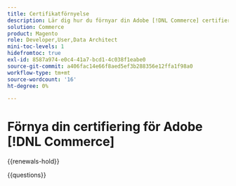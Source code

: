 ```yaml
---
title: Certifikatförnyelse
description: Lär dig hur du förnyar din Adobe [!DNL Commerce] certifiering innan den upphör att gälla.
solution: Commerce
product: Magento
role: Developer,User,Data Architect
mini-toc-levels: 1
hidefromtoc: true
exl-id: 8587a974-e0c4-41a7-bcd1-4c038f1eabe0
source-git-commit: a406fac14e66f8aed5ef3b288356e12ffa1f98a0
workflow-type: tm+mt
source-wordcount: '16'
ht-degree: 0%

---
```


# Förnya din certifiering för Adobe [!DNL Commerce]

{{renewals-hold}}

<!--

Your Adobe certification is valid for two years. If you are nearing this two-year mark, it's time to renew your certification to keep it active. 

First, select the appropriate level on the tab below (Professional, Expert, or Master). Then carefully review what you'll need to do to renew your certification. 
 
Be sure that you provide ample time to complete all the requirements before your certification expires. 
 
It's important to note that if your certification expires, you'll have to retake the certification exam, which is NOT free of charge. 

>[!IMPORTANT]
>
>**Log in first:** The following links will function **only** after a **successful login** to the [Adobe Credential Management System](https://www.certmetrics.com/adobe){target="_blank"}.
>
><br>
>
>**To share a link:** If you would like to share the link to a renewal exam or assessment with a colleague, please link to the overall exam renewal page,  not the URL of the exam itself, to avoid login issues.

>[!BEGINTABS]

>[!TAB Professional]

+++Adobe [!DNL Commerce] Business Practitioner Professional

## You must have the following **active** certification to renew using this method:

* Adobe [!DNL Commerce] Business Practitioner Professional

## Instructions for renewing your certification:

* **Step 1**: Successfully log in to [Adobe Credential Management System](https://www.certmetrics.com/adobe){target="_blank"}, then return to this page
* **Step 2**: Review the exam objectives and resources
* **Step 3**: Take and pass the exam

## Get ready

**Exam details:**

* Level: Professional (0-12 months' experience)
* Passing Score: 27/35
* Time: 70 mins
* Delivery: On-demand / non-proctored
* Available languages: English
* Cost: FREE
* Exam ID: AD5-E840 Adobe [!DNL Commerce] Business Practitioner Professional Renewal Exam

**Scope and objectives:**

Section 1: Magento Open Source Core Features (54%)

* Identify the features of Magento Open Source
* Distinguish the correct scope and when to use each
* Demonstrate knowledge of Catalog Management
* Manipulate pricing by using Magento Open Source features
* Describe the standard customer journey
* Describe the standard order life cycle
* Describe the day-to-day tasks involved in Store maintenance
* Explain the different types of content elements and when to use

Section 2: Adobe Commerce Basics (14%)

* Identify the key features available in Adobe Commerce
* Identify service Add-ons in Adobe Commerce
* Identify hosting options for Adobe Commerce

Section 3: Digital Marketing and eCommerce Fundamentals (22%)

* Identify the key features available in Adobe Commerce
* Identify service Add-ons in Adobe Commerce
* Identify hosting options for Adobe Commerce
* Identify the key features of an eCommerce website
* Identify the basic eCommerce concepts

Section 4: Compliance/Security Basics (10%)

* Understand basics of compliance for privacy laws and payment security
* Identify common security aspects of an Adobe Commerce project
* Identify best practices and legal requirements of accessibility compliance

### Get prepped

You are not required to complete training before taking the exam, and training alone will not provide you with the knowledge and skills required to pass the exam. A combination of training and successful, on-the-job experience are critical to providing you with the repository needed to pass the exam.

Here are some suggested resources to help you prepare:

**Section 1**

* [Adobe [!DNL Commerce] Content and Design Guide](https://experienceleague.adobe.com/docs/commerce-admin/content-design/guide-overview.html?lang=sv-SE){target="_blank"}
* [Widgets](https://experienceleague.adobe.com/docs/commerce-admin/content-design/elements/widgets/widgets.html?lang=sv-SE){target="_blank"}
* [Adobe [!DNL Commerce] Catalog Management Guide](https://experienceleague.adobe.com/docs/commerce-admin/catalog/guide-overview.html?lang=sv-SE){target="_blank"} 
* [Adobe [!DNL Commerce] Stores and Purchase Experience Guide](https://experienceleague.adobe.com/docs/commerce-admin/stores-sales/guide-overview.html?lang=sv-SE){target="_blank"} 
* [Storefront Branding](https://experienceleague.adobe.com/docs/commerce-admin/start/setup/storefront-branding.html?lang=sv-SE){target="_blank"}
* [Add Customer Variables](https://experienceleague.adobe.com/docs/commerce-admin/systems/variables/variables-custom.html?lang=sv-SE){target="_blank"}
* [Cart price rules](https://experienceleague.adobe.com/docs/commerce-admin/marketing/promotions/cart-rules/price-rules-cart.html?lang=sv-SE){target="_blank"}
* [New customer account options](https://experienceleague.adobe.com/docs/commerce-admin/customers/customer-accounts/configure/account-options-new.html?lang=sv-SE){target="_blank"}
* [Order status](https://experienceleague.adobe.com/docs/commerce-admin/stores-sales/order-management/orders/order-status.html?lang=sv-SE){target="_blank"}
* [Business Intelligence tools](https://experienceleague.adobe.com/docs/commerce-admin/start/reporting/business-intelligence.html?lang=sv-SE){target="_blank"}

**Section 2**

* [Page Builder overview](https://experienceleague.adobe.com/docs/commerce-learn/tutorials/content/page-builder-overview.html?lang=sv-SE) 
* [Email templates](https://developer.adobe.com/commerce/frontend-core/guide/templates/email/){target="_blank"}
* [Provide shopper assistance](https://experienceleague.adobe.com/docs/commerce-admin/customers/customer-accounts/manage/login-as-customer.html?lang=sv-SE){target="_blank"}
* [Content staging](https://experienceleague.adobe.com/docs/commerce-admin/content-design/staging/content-staging.html?lang=sv-SE){target="_blank"}
* [Install and Configure](https://experienceleague.adobe.com/docs/commerce-merchant-services/product-recommendations/getting-started/install-configure.html?lang=sv-SE){target="_blank"}
* [Pro architecture](https://experienceleague.adobe.com/docs/commerce-cloud-service/user-guide/architecture/pro-architecture.html?lang=sv-SE){target="_blank"}
* [Security](https://experienceleague.adobe.com/docs/commerce-operations/implementation-playbook/infrastructure/cloud/security.html?lang=sv-SE){target="_blank"}

**Section3**

* [Google Analytics](https://experienceleague.adobe.com/docs/commerce-admin/marketing/google-tools/google-analytics.html?lang=sv-SE){target="_blank"}
* [SEO Overview](https://experienceleague.adobe.com/docs/commerce-admin/marketing/seo/seo-overview.html?lang=sv-SE){target="_blank"}
* [Enhanced storefront experiences](https://experienceleague.adobe.com/docs/commerce-admin/start/storefront/enhanced-experiences.html?lang=sv-SE){target="_blank"}
* [PCI compliance](https://business.adobe.com/products/magento/pci-compliance.html){target="_blank"}
* [Learn the difference between omnichannel and multichannel marketing](https://business.adobe.com/blog/basics/omnichannel-vs-multichannel-marketing){target="_blank"}

**Section 4**

* [GDPR](https://experienceleague.adobe.com/docs/commerce-operations/security-and-compliance/privacy/gdpr.html?lang=sv-SE){target="_blank"}
* [Adobe [!DNL Commerce] Security Best Practices](https://www.adobe.com/content/dam/cc/en/trust-center/ungated/whitepapers/experience-cloud/adobe-commerce-best-practices-guide.pdf){target="_blank"}
* [How to Make Your Ecommerce Website ADA Compliant](https://business.adobe.com/blog/perspectives/understanding-ada-compliance-and-how-it-relates-ecommerce-websites){target="_blank"}

## Renew your certification

To renew your Adobe [!DNL Commerce] Business Practitioner Professional certification:

Ensure that you have followed step 1 above, and successfully logged in to [Adobe Credential Management System](https://www.certmetrics.com/adobe){target="_blank"} first. Then, to renew your certification, click on the Adobe [!DNL Commerce] Business Practitioner Professional Renewal Exam (AD5-E840) link below.

[!BADGE Take the Adobe [!DNL Commerce] Business Practitioner Professional Renewal Exam (AD5-E840)]{type=Informative url="https://www.certmetrics.com/adobe/candidate/caveon_sso_adobe.aspx?ssoLogin=true&eid=AD5-E840 newtab=true"} 

>[!NOTE]
>
>This exam is free, open book, and un-proctored. You may take the exam up to three times. If you are unsuccessful after the third attempt, you must wait **30 days** to try again. Failure to comply might result in your certification being revoked.

+++

+++Adobe [!DNL Commerce] Developer Professional 

## You must have the following **active** certification to renew using this method:

Adobe [!DNL Commerce] Developer Professional 

## Instructions for renewing your certification:

* **Step 1**: Successfully log in to [Adobe Credential Management System](https://www.certmetrics.com/adobe){target="_blank"}, then return to this page
* **Step 2**: Review the exam objectives and resources
* **Step 3**: Take and pass the exam

## Get ready

**Exam details:**

* Level: Professional (0-12 months' experience)
* Passing Score: 28/37
* Time: 74 mins
* Delivery: On-demand / non-proctored
* Available languages: English
* Cost: FREE
* Exam ID: AD5-E839 Adobe [!DNL Commerce] Developer Professional

**Scope and objectives:**

**Section 1: Working with Admin (7%)**

* Describe how the ACL works with roles and resources
* Identify the components to use when creating or modifying the admin grid/form
* Identify the files to use when creating a store/admin config and menu items

**Section 2: Architecture (36%)**

* Describe Magento file structure
* Describe Magento CLI commands
* Describe cron functionality
* Given a scenario, describe usage of the di.xml
* Given a scenario, create controllers
* Describe module structure
* Describe index functionality
* Describe localization
* Describe plugin, preference, event observers, and interceptors
* Describe custom module routes
* Describe URL rewrites
* Describe the Magento caching system
* Describe stores, websites, and store views (basic understanding)

**Section 3: EAV/Database (17%)**

* Given a scenario, change/add/remove attribute sets and/or attributes
* Describe different types of attributes
* Given a scenario, use a DB schema to alter a database table
* Describe models, resource models, and collections
* Describe basics of Entity Attribute Value (EAV)

**Section 4: Layout/UI (18%)**

* Describe usage of CMS pages and blocks
* Given a scenario, modify layout
* Given a scenario, modify page style
* Describe theme structure
* Given a scenario, work with JavaScript files (basic)
* Describe front-end usage of customer data

**Section 5: Checkout and Sales (12%)**

* Describe cart components
* Describe a cart promo rule
* Given a scenario, describe basic checkout modifications
* Given a scenario, describe basic usage of quote data
* Given a scenario, configure the payment and shipping methods
* Given a scenario, configure tax rules, currencies, cart, and/or checkout

**Section 6: Catalog (10%)**

* Identify the basics of category management and products managent
* Describe product types
* Describe price rules
* Describe price types

## Get prepped

You are not required to complete training before taking the exam, and training alone will not provide you with the knowledge and skills required to pass the exam. A combination of training and successful, on-the-job experience are critical to providing you with the repository needed to pass the exam.

Here are some suggested resources to help you prepare:

**Section 1**

* [Create an access control list (ACL) rule](https://developer.adobe.com/commerce/php/tutorials/backend/create-access-control-list-rule){target="_blank"}
* [Add an Admin grid](https://developer.adobe.com/commerce/php/development/components/add-admin-grid/){target="_blank"}
* [system.xml reference](https://experienceleague.adobe.com/docs/commerce-operations/configuration-guide/files/config-reference-systemxml.html?lang=sv-SE){target="_blank"}

**Section 2**

* [Routing](https://developer.adobe.com/commerce/php/development/components/routing/){target="_blank"}
* [URL rewrites](https://experienceleague.adobe.com/docs/commerce-admin/marketing/seo/url-rewrites/url-rewrite.html?lang=sv-SE){target="_blank"}
* [Cache type configuration](https://developer.adobe.com/commerce/php/development/cache/partial/cache-type/){target="_blank"}
* [Site, store, and view scope](https://experienceleague.adobe.com/docs/commerce-admin/start/setup/websites-stores-views.html?lang=sv-SE){target="_blank"}
* [Command-line tool](https://experienceleague.adobe.com/docs/commerce-operations/configuration-guide/cli/config-cli.html?lang=sv-SE){target="_blank"}
* [Dependency injection configuration](https://developer.adobe.com/commerce/php/development/build/dependency-injection-file/){target="_blank"}
* [Create a module](https://experienceleague.adobe.com/docs/commerce-learn/tutorials/backend-development/create-module.html?lang=sv-SE){target="_blank"}
* [Indexing](https://developer.adobe.com/commerce/php/development/components/indexing/){target="_blank"}
* [Translations](https://developer.adobe.com/commerce/frontend-core/guide/translations/){target="_blank"}
* [Plugins](https://developer.adobe.com/commerce/php/development/components/plugins/){target="_blank"}

**Section 3**

* [Attribute sets](https://experienceleague.adobe.com/docs/commerce-admin/catalog/product-attributes/create/attribute-sets.html?lang=sv-SE){target="_blank"}
* [EAV and extension attributes](https://developer.adobe.com/commerce/php/development/components/attributes/){target="_blank"}
* [Configure declarative schema](https://developer.adobe.com/commerce/php/development/components/declarative-schema/configuration/){target="_blank"}
* [Create your component file structure](https://developer.adobe.com/commerce/php/development/build/component-file-structure/){target="_blank"}

**Section 4**

* [Content blocks](https://experienceleague.adobe.com/docs/commerce-admin/content-design/elements/blocks/blocks.html?lang=sv-SE){target="_blank"}
* [View models](https://developer.adobe.com/commerce/php/development/components/view-models/){target="_blank"}
* [Layout instructions](https://developer.adobe.com/commerce/frontend-core/guide/layouts/xml-instructions/){target="_blank"}
* [Theme structure](https://developer.adobe.com/commerce/frontend-core/guide/themes/structure/){target="_blank"}
* [Call and initialize JavaScript](https://developer.adobe.com/commerce/frontend-core/javascript/init/){target="_blank"}
* [Private content](https://developer.adobe.com/commerce/php/development/cache/page/private-content/){target="_blank"}

**Section 5**

* [Cart configuration](https://experienceleague.adobe.com/docs/commerce-admin/stores-sales/point-of-purchase/cart/cart-configuration.html?lang=sv-SE){target="_blank"}
* [Create a cart price rule](https://experienceleague.adobe.com/docs/commerce-admin/marketing/promotions/cart-rules/price-rules-cart-create.html?lang=sv-SE){target="_blank"}
* [Add custom fields that influence other checkout fields](https://developer.adobe.com/commerce/php/tutorials/frontend/custom-checkout/add-checkbox/){target="_blank"}
* [Quote table](https://experienceleague.adobe.com/docs/commerce-business-intelligence/mbi/analyze/tables/sales-flat-quote-table.html?lang=sv-SE){target="_blank"}
* [Customize the list of shipping methods](https://developer.adobe.com/commerce/php/tutorials/frontend/custom-checkout/add-shipping-methods/){target="_blank"}
* [Tax configuration settings](https://experienceleague.adobe.com/docs/commerce-admin/stores-sales/site-store/taxes/tax-settings-general.html?lang=sv-SE){target="_blank"}

**Section 6**

* [Modify a catalog](https://experienceleague.adobe.com/docs/commerce-admin/catalog/categories/create/category-modify.html?lang=sv-SE){target="_blank"}
* [Create a product](https://experienceleague.adobe.com/docs/commerce-admin/catalog/products/product-create.html?lang=sv-SE){target="_blank"}
* [Catalog price rules](https://experienceleague.adobe.com/docs/commerce-admin/marketing/promotions/catalog-rules/price-rules-catalog.html?lang=sv-SE){target="_blank"}
* [Group pricing](https://experienceleague.adobe.com/docs/commerce-admin/catalog/products/pricing/product-price-group.html?lang=sv-SE){target="_blank"}

## Renew your certification

To renew your Adobe [!DNL Commerce] Developer Professional certification:

Ensure that you have followed step 1 above, and successfully logged in to [Adobe Credential Management System](https://www.certmetrics.com/adobe){target="_blank"} first. Then, to renew your certification, click on the Adobe [!DNL Commerce] Developer Professional Renewal Exam (AD5-E839) link below.

[!BADGE Take the Adobe [!DNL Commerce] Developer Professional Renewal Exam (AD5-E839)]{type=Informative url="https://www.certmetrics.com/adobe/candidate/caveon_sso_adobe.aspx?ssoLogin=true&eid=AD5-E839 newtab=true"}

>[!NOTE]
>
>This exam is free, open book, and un-proctored. You may take the exam up to three times. If you are unsuccessful after the third attempt, you must wait **30 days** to try again. Failure to comply might result in your certification being revoked.

+++

+++Adobe [!DNL Commerce] Front-End Developer Professional

## You must have the following **active** certification to renew using this method:

Adobe [!DNL Commerce] Front-End Developer Professional

## Instructions for renewing your certification:

* **Step 1**: Successfully log in to [Adobe Credential Management System](https://www.certmetrics.com/adobe){target="_blank"}, then return to this page
* **Step 2**: Review the exam objectives and resources
* **Step 3**: Take and pass the exam

## Get ready

**Exam details:**

* Level: Professional (0-12 months' experience)
* Passing Score: 26/34
* Time: 68 mins
* Delivery: On-demand / non-proctored
* Available languages: English
* Cost: FREE
* Exam ID: AD5-E844 Adobe [!DNL Commerce] Front-End Developer Professional Renewal

**Scope and objectives:**

**Section 1: Theme management (Theme hierarchy, image configuration, translations) (14%)**

* Describe Adobe [!DNL Commerce] theme folder structure
* Demonstrate ability to create new or extend existing themes
* Demonstrate ability to add custom translation phrases

**Section 2: Layout XML & Templates (30%)**

* Demonstrate the ability to work with basic layout XML instructions
* Demonstrate the ability to use existing page layouts
* Describe the steps for extending and overriding XML
* Demonstrate ability to create and customize templates
* Describe template security (escaping output)

**Section 3: Styles (22%)**

* Describe the purpose of styles-m.less, styles-l.less, print.less
* Describe the difference between specific partial files (_extends.less,_extend.less,_theme.less,_widgets.less,_module.less,)
* Given a scenario, demonstrate the ability to override or extend Magento LESS
* Describe the basic concepts of LESS
* Explain the hierarchy of styles (lib, modules, themes)
* Explain client-side and server-side compilation

**Section 4: JavaScript (18%)**

* Demonstrate the ability to initialize and call JavaScript components
* Demonstrate the usage of RequireJS
* Describe the usage of mixins
* Describe how to add a translation in JS
* Describe the usage of Knockout JS
* Describe the usage of jQuery widgets

**Section 5: Admin Configuration and PageBuilder (8%)**

* Demonstrate the ability to customize Page Builder and CMS content
* Describe steps to customize transactional emails

**Section 6: Tools (CLI and Grunt) (8%)**

* Describe the usage of basic bin/Magento commands
* Describe the usage of Composer commands (install, update, require, remove)
* Differentiate the appropriate use case for deploy modes
* Describe additional tools that cloud provides (Fastly, downloading database, content deployment)

## Get prepped

You are not required to complete training before taking the exam, and training alone will not provide you with the knowledge and skills required to pass the exam. A combination of training and successful, on-the-job experience are critical to providing you with the repository needed to pass the exam.

Here are some suggested resources to help you prepare:

**Section 1**

* [Theme translation dictionary example](https://developer.adobe.com/commerce/frontend-core/guide/translations/practice/)
* [Theme structure](https://developer.adobe.com/commerce/frontend-core/guide/themes/structure/)
* [Configure theme properties](https://developer.adobe.com/commerce/frontend-core/guide/themes/configure/)
* [Use a dictionary to customize strings](https://developer.adobe.com/commerce/frontend-core/guide/translations/dictionary/)
 
**Section 2**

* [referenceBlock and referenceContainer](https://developer.adobe.com/commerce/frontend-core/guide/layouts/xml-instructions/#referenceblock-and-referencecontainer)
* [Layout instructions](https://developer.adobe.com/commerce/frontend-core/guide/layouts/xml-instructions/)
* [Override a layout](https://developer.adobe.com/commerce/frontend-core/guide/layouts/override/)
* [argument](https://developer.adobe.com/commerce/frontend-core/guide/layouts/xml-instructions/#argument)
* [Create a new layout](https://developer.adobe.com/commerce/frontend-core/guide/layouts/create/)
* [How to override a layout](https://developer.adobe.com/commerce/frontend-core/guide/layouts/override/#how-to-override-a-layout)
* [Template customization walkthrough](https://developer.adobe.com/commerce/frontend-core/guide/templates/walkthrough/)
* [magento2/app/design/frontend/Magento/luma/Magento_LayeredNavigation/templates/layer/](https://github.com/magento/magento2/tree/2.4.6/app/design/frontend/Magento/luma/Magento_LayeredNavigation/templates/layer)
* [Theme inheritance](https://developer.adobe.com/commerce/frontend-core/guide/themes/inheritance/)
* [Cross-site scripting (XSS)](https://developer.adobe.com/commerce/php/development/security/cross-site-scripting/)
 
**Section 3**

* [CSS in responsive design](https://developer.adobe.com/commerce/frontend-core/guide/responsive-design/css/)
* [Customize theme styles](https://developer.adobe.com/commerce/frontend-core/guide/css/quickstart/customize-styles/)
* [Extend parent styles](https://developer.adobe.com/commerce/frontend-core/guide/css/quickstart/customize-styles/#extend-parent-styles)
* [Override parent styles](https://developer.adobe.com/commerce/frontend-core/guide/css/quickstart/customize-styles/#override-parent-styles)
* [Compilation mode](https://developer.adobe.com/commerce/frontend-core/guide/css/quickstart/compilation-mode/)
 
**Section 4**
 
* [Call and initialize JavaScript](https://developer.adobe.com/commerce/frontend-core/javascript/init/)
* [mixins](https://developer.adobe.com/commerce/frontend-core/javascript/requirejs/#shim)
* [Mixin scope](https://developer.adobe.com/commerce/frontend-core/javascript/mixins/#mixin-scope) 
* [Theme strings](https://developer.adobe.com/commerce/frontend-core/guide/translations/theory/)
* [Binding map](https://developer.adobe.com/commerce/frontend-core/ui-components/concepts/binding-syntax/#binding-map)
* [Initialize the accordion widget](https://developer.adobe.com/commerce/frontend-core/javascript/jquery-widgets/accordion/#initialize-the-accordion-widget)

## Renew your certification

To renew your Adobe [!DNL Commerce] Front-End Developer Professional certification:

Ensure that you have followed step 1 above, and successfully logged in to [Adobe Credential Management System](https://www.certmetrics.com/adobe){target="_blank"} first. Then, to renew your certification, click on the Adobe [!DNL Commerce] Front-End Developer Professional Renewal Exam (AD5-E844) link below.

[!BADGE Take the Adobe [!DNL Commerce] Front-End Developer Professional Renewal Exam (AD5-E844)]{type=Informative url="https://www.certmetrics.com/adobe/candidate/caveon_sso_adobe.aspx?ssoLogin=true&eid=AD5-E844 newtab=true"}

>[!NOTE]
>
>This exam is free, open book, and un-proctored. You may take the exam up to three times. If you are unsuccessful after the third attempt, you must wait **30 days** to try again. Failure to comply might result in your certification being revoked.

+++

>[!TAB Expert and Master]

## You must have at least one of the following **active** certifications to renew:

* [!DNL Adobe Commerce] Business Practitioner Expert
* [!DNL Adobe Commerce] Developer Expert
* [!DNL Adobe Commerce] Architect Master
* [!DNL Adobe Commerce] Front End Developer Expert

## Instructions for renewing your [!DNL Adobe Commerce] certification

Select **three activities** to complete and pass the course assessments associated with each.

* **Step 1:** Successfully log in to [Adobe Credential Management System](https://www.certmetrics.com/adobe){target="_blank"}, then return to this page
* **Step 2:** Study the courses in Experience League
* **Step 3:** Choose from the options below to complete your renewal.

   **Option A:**
   Select **three courses** to complete and pass each course assessment with a score of 80% or higher. Course assessments are free, on-demand, non-proctored, and open book. You can repeat the courses until you have successfully passed the assessments at 80%.

   **Option B:**
   First, select **two courses** to complete and pass each course assessment with a score of 80% or higher. Course assessments are free, on-demand, non-proctored, and open book. You can repeat the courses until you have successfully passed the assessments at 80%.

   Second, **submit a customer reference form** validating your continued work as an Adobe certified individual leading, managing and/or participating on an Adobe Experience Cloud implementation project. This form affirms that you have participated in at least 100 hours of demonstrated project engagement during your certification renewal 2-year interval. 

   [Customer Reference Form for [!DNL Adobe Commerce]](https://www.certmetrics.com/adobe/candidate/caveon_sso_adobe.aspx?ssoLogin=true&eid=ADR-EA700){target="_blank"}

   You will be notified by the Adobe Digital Experience Certification Program when your customer reference has been reviewed. If your reference is not accepted, you may submit again until you are successful, as long as it is before your certification expires.

>[!NOTE]
>
>If you hold multiple [!DNL Adobe Commerce] Expert and Master certifications, complete the renewal requirements for just one certification, and the rest will be renewed automatically.

### Courses and Course Assessments for Expert and Master:

| Courses for Expert and Master | Course Assessment |
| ------- | ------- |
| [Adobe [!DNL Commerce] E-Commerce Trends](https://experienceleague.adobe.com/docs/commerce-events/events/commerce-and-coffee/2022/ecommerce-trends.html?lang=sv-SE){target="_blank"} | [ADR-EA703](https://www.certmetrics.com/adobe/candidate/caveon_sso_adobe.aspx?ssoLogin=true&eid=ADR-EA703){target="_blank"} |
| [Adobe [!DNL Commerce] Personalization](https://experienceleague.adobe.com/docs/commerce-events/events/commerce-and-coffee/2022/personalization.html?lang=sv-SE){target="_blank"} | [ADR-EA704](https://www.certmetrics.com/adobe/candidate/caveon_sso_adobe.aspx?ssoLogin=true&eid=ADR-EA704){target="_blank"} |
| [Adobe [!DNL Commerce] AI Automation](https://experienceleague.adobe.com/docs/commerce-events/events/commerce-and-coffee/2022/ai-and-automation.html?lang=sv-SE){target="_blank"} | [ADR-EA705](https://www.certmetrics.com/adobe/candidate/caveon_sso_adobe.aspx?ssoLogin=true&eid=ADR-EA705){target="_blank"} |
| [[!DNL Commerce]: Data Integrations to Experience Platform & Beyond](https://video.tv.adobe.com/v/3413334/){target="_blank"} | [ADR-EA709](https://www.certmetrics.com/adobe/candidate/caveon_sso_adobe.aspx?ssoLogin=true&eid=ADR-EA709){target="_blank"} |
| [[!DNL Commerce]: Composable Commerce on Adobe [!DNL Commerce]](https://video.tv.adobe.com/v/3413335/){target="_blank"} | [ADR-EA710](https://www.certmetrics.com/adobe/candidate/caveon_sso_adobe.aspx?ssoLogin=true&eid=ADR-EA710){target="_blank"} |

>[!ENDTABS]

## Questions

View the certification [FAQ](https://experienceleague.adobe.com/docs/certification/certification/faq.html?lang=sv-SE){target="_blank"}.

Additional questions? [Contact us](mailto:certif@adobe.com).

-->

{{questions}}